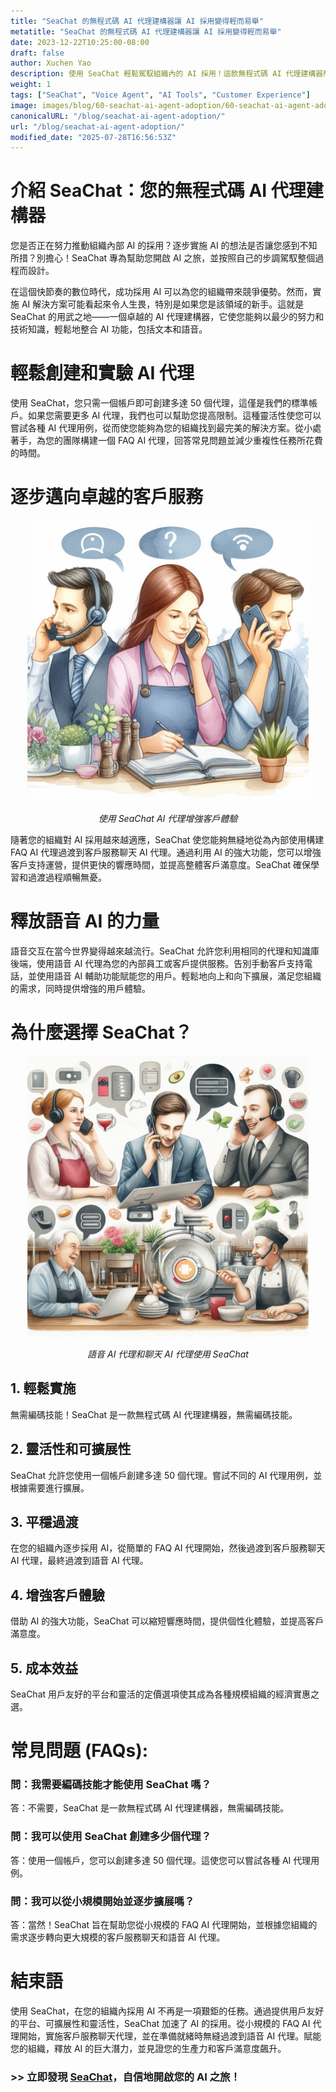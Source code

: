 ```yaml
---
title: "SeaChat 的無程式碼 AI 代理建構器讓 AI 採用變得輕而易舉"
metatitle: "SeaChat 的無程式碼 AI 代理建構器讓 AI 採用變得輕而易舉"
date: 2023-12-22T10:25:00-08:00
draft: false
author: Xuchen Yao
description: 使用 SeaChat 輕鬆駕馭組織內的 AI 採用！這款無程式碼 AI 代理建構器簡化了流程，使其變得簡單無憂。從簡單的用例開始，通過嘗試不同的 AI 利用方式，逐步提高 AI 採用率。
weight: 1
tags: ["SeaChat", "Voice Agent", "AI Tools", "Customer Experience"]
image: images/blog/60-seachat-ai-agent-adoption/60-seachat-ai-agent-adoption.png
canonicalURL: "/blog/seachat-ai-agent-adoption/"
url: "/blog/seachat-ai-agent-adoption/"
modified_date: "2025-07-28T16:56:53Z"
---
```


# 介紹 SeaChat：您的無程式碼 AI 代理建構器

您是否正在努力推動組織內部 AI 的採用？逐步實施 AI 的想法是否讓您感到不知所措？別擔心！SeaChat 專為幫助您開啟 AI 之旅，並按照自己的步調駕馭整個過程而設計。

在這個快節奏的數位時代，成功採用 AI 可以為您的組織帶來競爭優勢。然而，實施 AI 解決方案可能看起來令人生畏，特別是如果您是該領域的新手。這就是 SeaChat 的用武之地——一個卓越的 AI 代理建構器，它使您能夠以最少的努力和技術知識，輕鬆地整合 AI 功能，包括文本和語音。

# 輕鬆創建和實驗 AI 代理

使用 SeaChat，您只需一個帳戶即可創建多達 50 個代理，這僅是我們的標準帳戶。如果您需要更多 AI 代理，我們也可以幫助您提高限制。這種靈活性使您可以嘗試各種 AI 代理用例，從而使您能夠為您的組織找到最完美的解決方案。從小處著手，為您的團隊構建一個 FAQ AI 代理，回答常見問題並減少重複性任務所花費的時間。

# 逐步邁向卓越的客戶服務

<center>
<img height="450px" src="/images/blog/50x-all-seachat-agents/transfer-to-and-from-ai-agent.jpeg" alt="使用 SeaChat AI 代理增強客戶體驗"/>

*使用 SeaChat AI 代理增強客戶體驗*
</center>

隨著您的組織對 AI 採用越來越適應，SeaChat 使您能夠無縫地從為內部使用構建 FAQ AI 代理過渡到客戶服務聊天 AI 代理。通過利用 AI 的強大功能，您可以增強客戶支持運營，提供更快的響應時間，並提高整體客戶滿意度。SeaChat 確保學習和過渡過程順暢無憂。

# 釋放語音 AI 的力量

語音交互在當今世界變得越來越流行。SeaChat 允許您利用相同的代理和知識庫後端，使用語音 AI 代理為您的內部員工或客戶提供服務。告別手動客戶支持電話，並使用語音 AI 輔助功能賦能您的用戶。輕鬆地向上和向下擴展，滿足您組織的需求，同時提供增強的用戶體驗。

# 為什麼選擇 SeaChat？

<center>
<img height="450px" src="/images/blog/50x-all-seachat-agents/call-or-text-agents.jpeg" alt="語音 AI 代理和聊天 AI 代理使用 SeaChat"/>

*語音 AI 代理和聊天 AI 代理使用 SeaChat*
</center>

## 1. 輕鬆實施
無需編碼技能！SeaChat 是一款無程式碼 AI 代理建構器，無需編碼技能。

## 2. 靈活性和可擴展性
SeaChat 允許您使用一個帳戶創建多達 50 個代理。嘗試不同的 AI 代理用例，並根據需要進行擴展。

## 3. 平穩過渡
在您的組織內逐步採用 AI，從簡單的 FAQ AI 代理開始，然後過渡到客戶服務聊天 AI 代理，最終過渡到語音 AI 代理。

## 4. 增強客戶體驗
借助 AI 的強大功能，SeaChat 可以縮短響應時間，提供個性化體驗，並提高客戶滿意度。

## 5. 成本效益
SeaChat 用戶友好的平台和靈活的定價選項使其成為各種規模組織的經濟實惠之選。


# 常見問題 (FAQs):

### 問：我需要編碼技能才能使用 SeaChat 嗎？
答：不需要，SeaChat 是一款無程式碼 AI 代理建構器，無需編碼技能。

### 問：我可以使用 SeaChat 創建多少個代理？
答：使用一個帳戶，您可以創建多達 50 個代理。這使您可以嘗試各種 AI 代理用例。

### 問：我可以從小規模開始並逐步擴展嗎？
答：當然！SeaChat 旨在幫助您從小規模的 FAQ AI 代理開始，並根據您組織的需求逐步轉向更大規模的客戶服務聊天和語音 AI 代理。

# 結束語

使用 SeaChat，在您的組織內採用 AI 不再是一項艱鉅的任務。通過提供用戶友好的平台、可擴展性和靈活性，SeaChat 加速了 AI 的採用。從小規模的 FAQ AI 代理開始，實施客戶服務聊天代理，並在準備就緒時無縫過渡到語音 AI 代理。賦能您的組織，釋放 AI 的巨大潛力，並見證您的生產力和客戶滿意度飆升。


### >> 立即發現 [SeaChat](https://chat.seasalt.ai/?utm_source=blog)，自信地開啟您的 AI 之旅！
